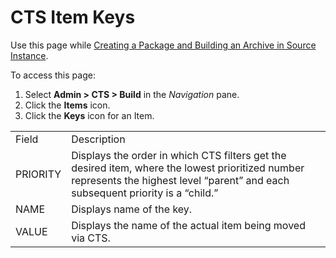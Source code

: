 # CTS Item Keys

<div class="use">

Use this page while [Creating a Package and Building an Archive in
Source Instance](../Use_Cases/CreatePckgeBuildArcSrceInstance.htm).

</div>

To access this page:

1.  Select **Admin \> CTS \> Build** in the *Navigation* pane.
2.  Click the **Items** icon.
3.  Click the **Keys** icon for an
Item.

|          |                                                                                                                                                                                    |
| -------- | ---------------------------------------------------------------------------------------------------------------------------------------------------------------------------------- |
| Field    | Description                                                                                                                                                                        |
| PRIORITY | Displays the order in which CTS filters get the desired item, where the lowest prioritized number represents the highest level “parent” and each subsequent priority is a “child.” |
| NAME     | Displays name of the key.                                                                                                                                                          |
| VALUE    | Displays the name of the actual item being moved via CTS.                                                                                                                          |

